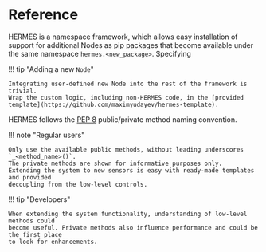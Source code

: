 # Reference
HERMES is a namespace framework, which allows easy installation of support for additional Nodes
as pip packages that become available under the same namespace `hermes.<new_package>`.
Specifying

!!! tip "Adding a new `Node`"
    
    Integrating user-defined new Node into the rest of the framework is trivial.
    Wrap the custom logic, including non-HERMES code, in the [provided template](https://github.com/maximyudayev/hermes-template).

HERMES follows the [PEP 8](https://peps.python.org/pep-0008/) public/private method naming convention.

!!! note "Regular users"

    Only use the available public methods, without leading underscores `_<method_name>()`.
    The private methods are shown for informative purposes only.
    Extending the system to new sensors is easy with ready-made templates and provided
    decoupling from the low-level controls.

!!! tip "Developers"

    When extending the system functionality, understanding of low-level methods could
    become useful. Private methods also influence performance and could be the first place
    to look for enhancements.
